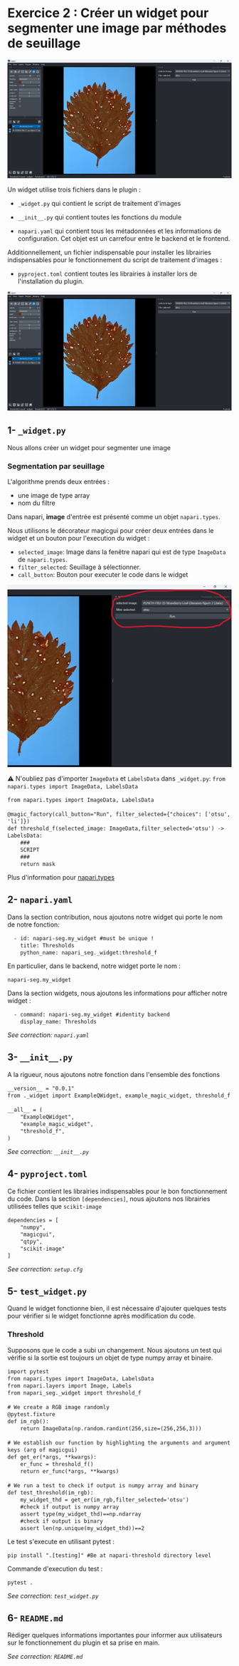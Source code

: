 # Exercice 2 : Créer un widget pour segmenter une image par méthodes de seuillage

![Alt text](credit-images/widget.png)

Un widget utilise trois fichiers dans le plugin : 

- `_widget.py` qui contient le script de traitement d'images

- `__init__.py` qui contient toutes les fonctions du module

- `napari.yaml` qui contient tous les métadonnées et les informations de configuration. Cet objet est un carrefour entre le backend et le frontend.

Additionnellement, un fichier indispensable pour installer les librairies indispensables pour le fonctionnement du script de traitement d'images :

- `pyproject.toml` contient toutes les librairies à installer lors de l'installation du plugin.

![Alt text](credit-images/widget.png)

## 1- `_widget.py`

Nous allons créer un widget pour segmenter une image

### Segmentation par seuillage

L'algorithme prends deux entrées :
- une image de type array
- nom du filtre

Dans napari, **image** d'entrée est présenté comme un objet `napari.types`.

Nous utilisons le décorateur magicgui pour créer deux entrées dans le widget et un bouton pour l'execution du widget : 

- `selected_image`: Image dans la fenêtre napari qui est de type `ImageData` de `napari.types`.
- `filter_selected`: Seuillage à sélectionner.
- `call_button`: Bouton pour executer le code dans le widget

![Alt text](credit-images/boutons_widgets.png)

⚠️ N'oubliez pas d'importer `ImageData` et `LabelsData` dans `_widget.py`: `from napari.types import ImageData, LabelsData`

```
from napari.types import ImageData, LabelsData

@magic_factory(call_button="Run", filter_selected={"choices": ['otsu', 'li']})
def threshold_f(selected_image: ImageData,filter_selected='otsu') -> LabelsData:
    ###
    SCRIPT
    ###
    return mask
```

Plus d'information pour [napari.types](https://napari.org/stable/api/napari.types.html)

## 2- `napari.yaml`

Dans la section contribution, nous ajoutons notre widget qui porte le nom de notre fonction:
```
  - id: napari-seg.my_widget #must be unique !
    title: Thresholds
    python_name: napari_seg._widget:threshold_f

```
En particulier, dans le backend, notre widget porte le nom : 
```
napari-seg.my_widget
```
Dans la section widgets, nous ajoutons les informations pour afficher notre widget :
```
  - command: napari-seg.my_widget #identity backend
    display_name: Thresholds
```

*See correction: `napari.yaml`*

## 3- `__init__.py`

A la rigueur, nous ajoutons notre fonction dans l'ensemble des fonctions 
```
__version__ = "0.0.1"
from ._widget import ExampleQWidget, example_magic_widget, threshold_f

__all__ = (
    "ExampleQWidget",
    "example_magic_widget",
    "threshold_f",
)
```

*See correction: `__init__.py`*

## 4-  `pyproject.toml`

Ce fichier contient les librairies indispensables pour le bon fonctionnement du code. Dans la section `[dependencies]`, nous ajoutons nos librairies utilisées telles que `scikit-image`
```
dependencies = [
    "numpy",
    "magicgui",
    "qtpy",
    "scikit-image"
]
```

*See correction: `setup.cfg`*

## 5-  `test_widget.py`

Quand le widget fonctionne bien, il est nécessaire d'ajouter quelques tests pour vérifier si le widget fonctionne après modification du code. 

### Threshold

Supposons que le code a subi un changement. Nous ajoutons un test qui vérifie si la sortie est toujours un objet de type numpy array et binaire.

```
import pytest
from napari.types import ImageData, LabelsData
from napari.layers import Image, Labels
from napari_seg._widget import threshold_f

# We create a RGB image randomly
@pytest.fixture
def im_rgb():
    return ImageData(np.random.randint(256,size=(256,256,3)))

# We establish our function by highlighting the arguments and argument keys (arg of magicgui)
def get_er(*args, **kwargs):
    er_func = threshold_f()
    return er_func(*args, **kwargs)

# We run a test to check if output is numpy array and binary
def test_threshold(im_rgb):
    my_widget_thd = get_er(im_rgb,filter_selected='otsu')
    #check if output is numpy array
    assert type(my_widget_thd)==np.ndarray
    #check if output is binary
    assert len(np.unique(my_widget_thd))==2
```

Le test s'execute en utilisant pytest :
```
pip install ".[testing]" #Be at napari-threshold directory level
```
Commande d'execution du test :
```
pytest .
```

*See correction: `test_widget.py`*

## 6-  `README.md`

Rédiger quelques informations importantes pour informer aux utilisateurs sur le fonctionnement du plugin et sa prise en main.

*See correction: `README.md`*
